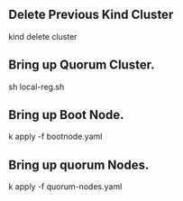 ## Delete Previous Kind Cluster
kind delete cluster

## Bring up Quorum Cluster.
sh local-reg.sh

## Bring up Boot Node.
k apply -f bootnode.yaml


## Bring up quorum Nodes.
k apply -f quorum-nodes.yaml
